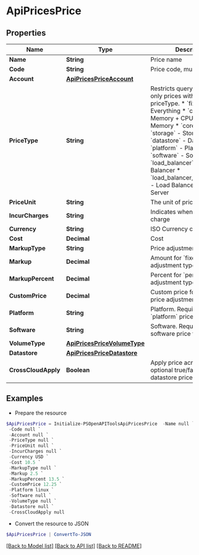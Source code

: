 # ApiPricesPrice
## Properties

Name | Type | Description | Notes
------------ | ------------- | ------------- | -------------
**Name** | **String** | Price name | 
**Code** | **String** | Price code, must be unique | 
**Account** | [**ApiPricesPriceAccount**](ApiPricesPriceAccount.md) |  | [optional] 
**PriceType** | **String** | Restricts query to only load only prices with specified priceType. * &#x60;fixed&#x60; - Everything * &#x60;compute&#x60; - Memory + CPU * &#x60;memory&#x60; - Memory * &#x60;cores&#x60; - Cores * &#x60;storage&#x60; - Storage * &#x60;datastore&#x60; - Datastore * &#x60;platform&#x60; - Platform * &#x60;software&#x60; - Software * &#x60;load_balancer&#x60; - Load Balancer * &#x60;load_balancer_virtual_server&#x60; - Load Balancer Virtual Server  | 
**PriceUnit** | **String** | The unit of pricing | 
**IncurCharges** | **String** | Indicates when to incur charge | 
**Currency** | **String** | ISO Currency code | 
**Cost** | **Decimal** | Cost | 
**MarkupType** | **String** | Price adjustment type | [optional] 
**Markup** | **Decimal** | Amount for &#x60;fixed&#x60; price adjustment type | [optional] 
**MarkupPercent** | **Decimal** | Percent for &#x60;percent&#x60; price adjustment type | [optional] 
**CustomPrice** | **Decimal** | Custom price for &#x60;custom&#x60; price adjustment type | [optional] 
**Platform** | **String** | Platform.  Required for &#x60;platform&#x60; price type | [optional] 
**Software** | **String** | Software.  Required for software price type | [optional] 
**VolumeType** | [**ApiPricesPriceVolumeType**](ApiPricesPriceVolumeType.md) |  | [optional] 
**Datastore** | [**ApiPricesPriceDatastore**](ApiPricesPriceDatastore.md) |  | [optional] 
**CrossCloudApply** | **Boolean** | Apply price across clouds, optional true/false flag for datastore price type | [optional] 

## Examples

- Prepare the resource
```powershell
$ApiPricesPrice = Initialize-PSOpenAPIToolsApiPricesPrice  -Name null `
 -Code null `
 -Account null `
 -PriceType null `
 -PriceUnit null `
 -IncurCharges null `
 -Currency USD `
 -Cost 10.5 `
 -MarkupType null `
 -Markup 2.5 `
 -MarkupPercent 13.5 `
 -CustomPrice 12.25 `
 -Platform linux `
 -Software null `
 -VolumeType null `
 -Datastore null `
 -CrossCloudApply null
```

- Convert the resource to JSON
```powershell
$ApiPricesPrice | ConvertTo-JSON
```

[[Back to Model list]](../README.md#documentation-for-models) [[Back to API list]](../README.md#documentation-for-api-endpoints) [[Back to README]](../README.md)

